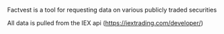 Factvest is a tool for requesting data on various publicly traded securities

All data is pulled from the IEX api (https://iextrading.com/developer/)